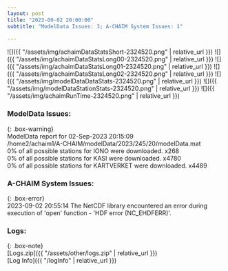 ```yaml
---
layout: post
title: "2023-09-02 20:00:00"
subtitle: "ModelData Issues: 3; A-CHAIM System Issues: 1"

---
```


![]({{ "/assets/img/achaimDataStatsShort-2324520.png" | relative_url }})
![]({{ "/assets/img/achaimDataStatsLong00-2324520.png" | relative_url }})
![]({{ "/assets/img/achaimDataStatsLong01-2324520.png" | relative_url }})
![]({{ "/assets/img/achaimDataStatsLong02-2324520.png" | relative_url }})
![]({{ "/assets/img/modelDataDataStats-2324520.png" | relative_url }})
![]({{ "/assets/img/modelDataStationStats-2324520.png" | relative_url }})
![]({{ "/assets/img/achaimRunTime-2324520.png" | relative_url }})


### ModelData Issues:  
  
{: .box-warning}  
 ModelData report for 02-Sep-2023 20:15:09   
 /home2/achaim1/A-CHAIM/modelData/2023/245/20/modelData.mat   
 0% of all possible stations for IONO were downloaded. x268   
 0% of all possible stations for KASI were downloaded. x4780   
 0% of all possible stations for KARTVERKET were downloaded. x4489   
  
### A-CHAIM System Issues:  
  
{: .box-error}  
2023-09-02 20:55:14 The NetCDF library encountered an error during execution of 'open' function - 'HDF error (NC_EHDFERR)'.  

### Logs:  
  
{: .box-note}  
[Logs.zip]({{ "/assets/other/logs.zip" | relative_url }})  
[Log Info]({{ "/logInfo" | relative_url }})  
